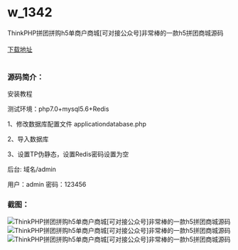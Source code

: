 # w_1342
ThinkPHP拼团拼购h5单商户商城[可对接公众号]非常棒的一款h5拼团商城源码
<br/></br>
[下载地址](https://www.uuid2.com/1342.html "下载地址")
<br/></br>
<h3>源码简介：</h3>
<p>安装教程<p>
<p>测试环境：php7.0+mysql5.6+Redis<p>
<p>1、修改数据库配置文件 applicationdatabase.php<p>
<p>2、导入数据库<p>
<p>3、设置TP伪静态，设置Redis密码设置为空<p>
<p>后台: 域名/admin<p>
<p>用户：admin 密码：123456<p>
<h3>截图：</h3>
<img src="https://www.uuid2.com/wp-content/uploads/img/202108/614b205786.jpg" alt="ThinkPHP拼团拼购h5单商户商城[可对接公众号]非常棒的一款h5拼团商城源码"><img src="https://www.uuid2.com/wp-content/uploads/img/202108/1500907757.jpg" alt="ThinkPHP拼团拼购h5单商户商城[可对接公众号]非常棒的一款h5拼团商城源码"><img src="https://www.uuid2.com/wp-content/uploads/img/202108/1500907486.jpg" alt="ThinkPHP拼团拼购h5单商户商城[可对接公众号]非常棒的一款h5拼团商城源码">
